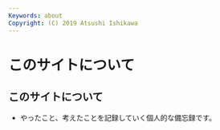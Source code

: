 ```yaml
---
Keywords: about
Copyright: (C) 2019 Atsushi Ishikawa
---
```


# このサイトについて

## このサイトについて

- やったこと、考えたことを記録していく個人的な備忘録です。
